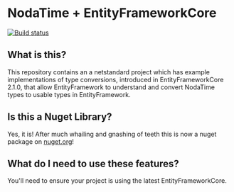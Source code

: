 # NodaTime + EntityFrameworkCore

[![Build status](https://ci.appveyor.com/api/projects/status/sfe7n0a2r1ckllod/branch/develop?svg=true)](https://ci.appveyor.com/project/TomLane77791/nodatime-entityframeworkcore-conversions/branch/develop)

## What is this?

This repository contains an a netstandard project which has example implementations of type conversions, introduced in EntityFrameworkCore 2.1.0, that allow EntityFramework to understand and convert NodaTime types to usable types in EntityFramework. 

## Is this a Nuget Library?

Yes, it is! After much whailing and gnashing of teeth this is now a nuget package on [nuget.org](https://www.nuget.org/packages/NodaTime.EntityFrameworkCore.Conversions/)!

## What do I need to use these features?

You'll need to ensure your project is using the latest EntityFrameworkCore. 

